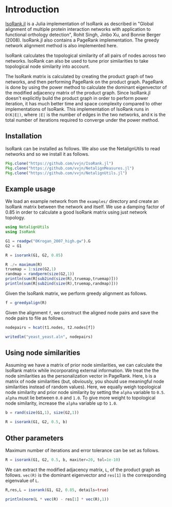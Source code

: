 # Introduction

[IsoRank.jl](https://github.com/vvjn/IsoRank.jl) is a Julia implementation of IsoRank as
described in "Global alignment of multiple protein interaction
networks with application to functional orthology detection", Rohit
Singh, Jinbo Xu, and Bonnie Berger (2008). IsoRank.jl also contains
a PageRank implementation. The greedy network alignment method
is also implemented here.

IsoRank calculates the topological similarity of all pairs of nodes
across two networks. IsoRank can also be used to tune prior
similarities to take topological node similarity into account.

The IsoRank matrix is calculated by creating the product graph of two
networks, and then performing PageRank on the product graph. PageRank
is done by using the power method to calculate the dominant
eigenvector of the modified adjacency matrix of the product
graph. Since IsoRank.jl doesn't explicitly build the product graph in
order to perform power iteration, it has much better time and space
complexity compared to other implementations of IsoRank. This
implementation of IsoRank runs in `O(K|E|)`, where `|E|` is the
number of edges in the two networks, and `K` is the total number of
iterations required to converge under the power method.

## Installation

IsoRank can be installed as follows. We also use the NetalignUtils to
read networks and so we install it as follows.

```julia
Pkg.clone("https://github.com/vvjn/IsoRank.jl")
Pkg.clone("https://github.com/vvjn/NetalignMeasures.jl")
Pkg.clone("https://github.com/vvjn/NetalignUtils.jl")
```

## Example usage

We load an example network from the `examples/` directory and create
an IsoRank matrix between the network and itself. We use a damping
factor of 0.85 in order to calculate a good IsoRank matrix using just
network topology.

```julia
using NetalignUtils
using IsoRank

G1 = readgw("0Krogan_2007_high.gw").G
G2 = G1

R = isorank(G1, G2, 0.85)

R ./= maximum(R)
truemap = 1:size(G2,1)
randmap = randperm(size(G2,1))
println(sum(R[sub2ind(size(R),truemap,truemap)]))
println(sum(R[sub2ind(size(R),truemap,randmap)]))
```

Given the IsoRank matrix, we perform greedy alignment as follows.

``` julia
f = greedyalign(R)
```

Given the alignment `f`, we construct the aligned node pairs and
save the node pairs to file as follows.

``` julia
nodepairs = hcat(t1.nodes, t2.nodes[f])

writedlm("yeast_yeast.aln", nodepairs)
```

## Using node similarities

Assuming we have a matrix of prior node similarities, we can calculate
the IsoRank matrix while incorporating external information. We treat
the the node similarities as the personalization vector in PageRank.
Here, `b` is a matrix of node similarities (but, obviously, you should
use meaningful node similarities instead of random values). Here, we
equally weigh topological node similarity and prior node similarity by
setting the `alpha` variable to `0.5`. `alpha` must lie between `0.0`
and `1.0`. To give more weight to topological node similarity,
increase the `alpha` variable up to `1.0`.

```julia
b = rand(size(G1,1), size(G2,1))

R = isorank(G1, G2, 0.5, b)
```

## Other parameters

Maximum number of iterations and error tolerance can be set as follows.

```julia
R = isorank(G1, G2, 0.5, b, maxiter=20, tol=1e-10)
```

We can extract the modified adjacency matrix, `L`, of the product
graph as follows. `vec(R)` is the dominant eigenvector and `res[1]` is
the corresponding eigenvalue of `L`.

```julia
R,res,L = isorank(G1, G2, 0.85, details=true)

println(norm(L * vec(R) - res[1] * vec(R),1))
```

